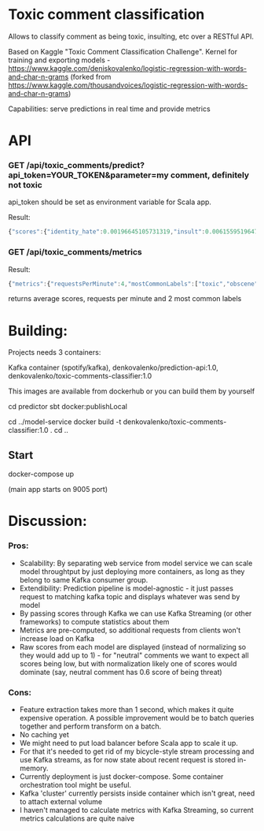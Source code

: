 # Toxic comment classification

Allows to classify comment as being toxic, insulting, etc over a RESTful API.


Based on Kaggle "Toxic Comment Classification Challenge". Kernel for training and exporting models - https://www.kaggle.com/deniskovalenko/logistic-regression-with-words-and-char-n-grams (forked from https://www.kaggle.com/thousandvoices/logistic-regression-with-words-and-char-n-grams)

Capabilities: serve predictions in real time and provide metrics

# API
### GET /api/toxic_comments/predict?api_token=YOUR_TOKEN&parameter=my comment, definitely not toxic
api_token should be set as environment variable for Scala app. 


Result: 
```javascript
{"scores":{"identity_hate":0.00196645105731319,"insult":0.006155951964776735,"obscene":0.00613491609641551,"severe_toxic":0.0026068558324382532,"threat":0.0006324124967297172,"toxic":0.017618535761723918},"success":true}
```

### GET /api/toxic_comments/metrics
Result:
```javascript
{"metrics":{"requestsPerMinute":4,"mostCommonLabels":["toxic","obscene"],"toxicMean":0.276513919586555,"severe_toxicMean":0.24385146656244983,"obsceneMean":0.25744020103790544,"threatMean":0.004259511579034224,"insultMean":0.25579802629887466,"identity_hateMean":0.017571348458626793}}
```
returns average scores, requests per minute and 2 most common labels

# Building:
Projects needs 3 containers: 

Kafka container (spotify/kafka), 
denkovalenko/prediction-api:1.0,
denkovalenko/toxic-comments-classifier:1.0

This images are available from dockerhub or you can build them by yourself

cd predictor
sbt docker:publishLocal

cd ../model-service
docker build -t denkovalenko/toxic-comments-classifier:1.0 .
cd ..

## Start
docker-compose up

(main app starts on 9005 port)

# Discussion:

### Pros:
* Scalability: By separating web service from model service we can scale model throughtput by just deploying more containers, as long as they belong to same Kafka consumer group.
* Extendibility: Prediction pipeline is model-agnostic - it just passes request to matching kafka topic and displays whatever was send by model
* By passing scores through Kafka we can use Kafka Streaming (or other frameworks) to compute statistics about them
* Metrics are pre-computed, so additional requests from clients won't increase load on Kafka
* Raw scores from each model are displayed (instead of normalizing so they would add up to 1) - for "neutral" comments we want to expect all scores being low, but with normalization likely one of scores would dominate (say, neutral comment has 0.6 score of being threat)


### Cons:
* Feature extraction takes more than 1 second, which makes it quite expensive operation. A possible improvement would be to batch queries together and perform transform on a batch.
* No caching yet
* We might need to put load balancer before Scala app to scale it up. 
* For that it's needed to get rid of my bicycle-style stream processing and use Kafka streams, as for now state about recent request is stored in-memory.
* Currently deployment is just docker-compose. Some container orchestration tool might be useful.
* Kafka 'cluster' currently persists inside container which isn't great, need to attach external volume
* I haven't managed to calculate metrics with Kafka Streaming, so current metrics calculations are quite naive








